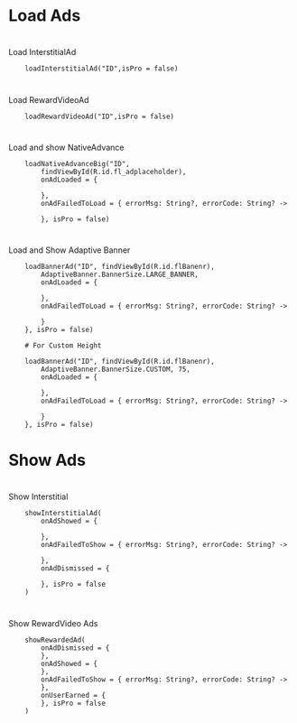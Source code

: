 # Load Ads

#
Load InterstitialAd

        loadInterstitialAd("ID",isPro = false)
        
#
Load RewardVideoAd

        loadRewardVideoAd("ID",isPro = false)
        
#
Load and show NativeAdvance

        loadNativeAdvanceBig("ID",
            findViewById(R.id.fl_adplaceholder),
            onAdLoaded = {

            },
            onAdFailedToLoad = { errorMsg: String?, errorCode: String? ->

            }, isPro = false)
        
 #
 Load and Show Adaptive Banner
 
        loadBannerAd("ID", findViewById(R.id.flBanenr),
            AdaptiveBanner.BannerSize.LARGE_BANNER, 
            onAdLoaded = {

            },
            onAdFailedToLoad = { errorMsg: String?, errorCode: String? ->

            }
        }, isPro = false)
        
        # For Custom Height
        
        loadBannerAd("ID", findViewById(R.id.flBanenr),
            AdaptiveBanner.BannerSize.CUSTOM, 75,
            onAdLoaded = {

            },
            onAdFailedToLoad = { errorMsg: String?, errorCode: String? ->

            }
        }, isPro = false)
        
# Show Ads

#
Show Interstitial

        showInterstitialAd(
            onAdShowed = {

            },
            onAdFailedToShow = { errorMsg: String?, errorCode: String? ->

            },
            onAdDismissed = {

            }, isPro = false
        )
            
#
Show RewardVideo Ads

        showRewardedAd(
            onAdDismissed = {
            },
            onAdShowed = {
            },
            onAdFailedToShow = { errorMsg: String?, errorCode: String? ->
            },
            onUserEarned = {
            }, isPro = false
        )
